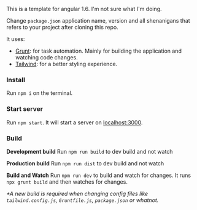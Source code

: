 This is a template for angular 1.6. I'm not sure what I'm doing.

Change `package.json` application name, version and all shenanigans that refers to your project after cloning this repo.

It uses:

- [Grunt](https://gruntjs.com): for task automation. Mainly for building the application and watching code changes.
- [Tailwind](https://tailwindcss.com): for a better styling experience.

### Install

Run `npm i` on the terminal.

### Start server

Run `npm start`. It will start a server on [localhost:3000](http://localhost:3000).

### Build

**Development build**
Run `npm run build` to dev build and not watch

**Production build**
Run `npm run dist` to dev build and not watch

**Build and Watch**
Run `npm run dev` to build and watch for changes. It runs `npx grunt build` and then watches for changes.

_\*A new build is required when changing config files like `tailwind.config.js`, `Gruntfile.js`, `package.json` or whatnot._
